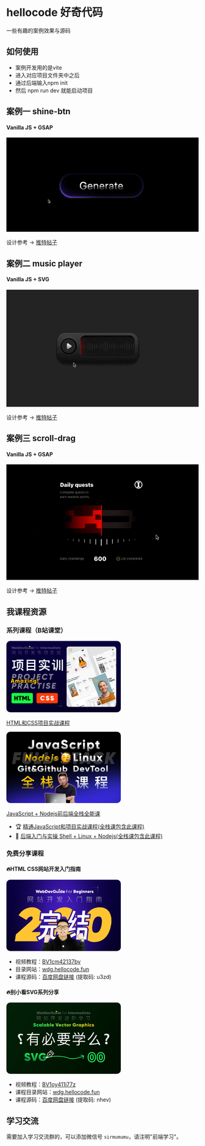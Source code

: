 # hellocode 好奇代码 
一些有趣的案例效果与源码


## 如何使用
- 案例开发用的是vite
- 进入对应项目文件夹中之后
- 通过后端输入npm init
- 然后 npm run dev 就能启动项目

## 案例一 shine-btn
#### Vanilla JS + GSAP
![shine btn](https://github.com/Yinglinhan/wows/blob/main/gifs/shine-btn.gif?raw=true)

设计参考 -> [推特帖子](https://x.com/alex_barashkov/status/1833509059619643638)


## 案例二 music player
#### Vanilla JS + SVG
![music player](https://github.com/Yinglinhan/wows/blob/main/gifs/musicplayer.gif?raw=true)

设计参考 -> [推特帖子](https://x.com/Aryana_Designs/status/1803762471628599783)


## 案例三 scroll-drag
#### Vanilla JS + GSAP
![drag scroll](https://github.com/Yinglinhan/wows/blob/main/gifs/drag-scroll.gif?raw=true)

设计参考 -> [推特帖子](https://twitter.com/vgruev/status/1838594583069962735)


## 我课程资源

### 系列课程（B站课堂）

 <a href="https://www.bilibili.com/cheese/play/ss25945">
   <img src="https://github.com/Yinglinhan/wows/blob/main/coursepng/project.png?raw=true" width="300" height="187" alt="HTML和CSS课程" style="border-radius: 10px;">
 </a></br>
 
 [HTML和CSS项目实战课程](https://www.bilibili.com/cheese/play/ss25945)

 <a href="https://www.bilibili.com/cheese/play/ss1226">
   <img src="https://github.com/Yinglinhan/wows/blob/main/coursepng/full-stack.png?raw=true" width="300" height="187" alt="JavaScript全栈课程" style="border-radius: 10px;">
 </a></br>
  
  [JavaScript + Nodejs前后端全栈全能课](https://www.bilibili.com/cheese/play/ss1226)

- 🏆 [精通JavaScript和项目实战课程(全栈课包含此课程)](https://www.bilibili.com/cheese/play/ss6998)
- 🎉 [后端入门与实操 Shell + Linux + Nodejs(全栈课包含此课程)](https://www.bilibili.com/cheese/play/ss6988)

### 免费分享课程

#### 🔥HTML CSS网站开发入门指南 



 <a href="https://www.bilibili.com/video/BV1cm42137by">
   <img src="https://github.com/Yinglinhan/wows/blob/main/coursepng/wdg.png?raw=true" width="300" height="187" alt="网站开发入门指南" style="border-radius: 10px;">
 </a></br>

- 视频教程：[BV1cm42137by](https://www.bilibili.com/video/BV1cm42137by)
- 目录网站：[wdg.hellocode.fun](https://wdg.hellocode.fun)
- 课程源码：[百度网盘链接](https://pan.baidu.com/s/18vNsGTc6bkqg1eF8ZR5-gw?pwd=u3zd) (提取码: u3zd)

#### 🔥别小看SVG系列分享

<a href="https://www.bilibili.com/video/BV1oy411i77z">
   <img src="https://github.com/Yinglinhan/wows/blob/main/coursepng/svg.png?raw=true" width="300" height="187" alt="网站开发入门指南" style="border-radius: 10px;">
 </a></br>

- 视频教程：[BV1oy411i77z](https://www.bilibili.com/video/BV1oy411i77z)
- 课程目录网站：[wdg.hellocode.fun](https://wdg.hellocode.fun)
- 课程源码：[百度网盘链接](https://pan.baidu.com/s/1Pc6oaVddT11mRCWIrLUoUA?pwd=nhev) (提取码: nhev)


## 学习交流

需要加入学习交流群的，可以添加微信号 `sirmumumu`，请注明"前端学习"。